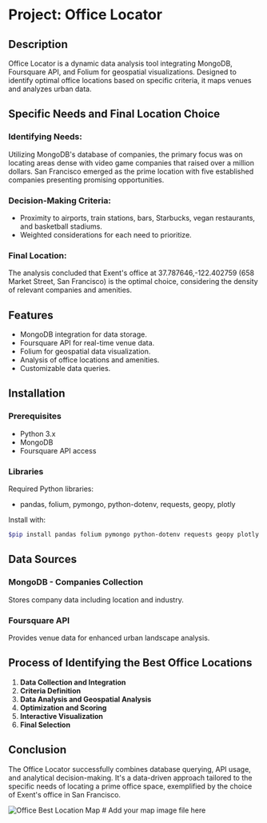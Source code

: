 # Project: Office Locator

## Description
Office Locator is a dynamic data analysis tool integrating MongoDB, Foursquare API, and Folium for geospatial visualizations. Designed to identify optimal office locations based on specific criteria, it maps venues and analyzes urban data.

## Specific Needs and Final Location Choice
### Identifying Needs:
Utilizing MongoDB's database of companies, the primary focus was on locating areas dense with video game companies that raised over a million dollars. San Francisco emerged as the prime location with five established companies presenting promising opportunities.

### Decision-Making Criteria:
- Proximity to airports, train stations, bars, Starbucks, vegan restaurants, and basketball stadiums.
- Weighted considerations for each need to prioritize.

### Final Location:
The analysis concluded that Exent's office at 37.787646,-122.402759 (658 Market Street, San Francisco) is the optimal choice, considering the density of relevant companies and amenities.

## Features
- MongoDB integration for data storage.
- Foursquare API for real-time venue data.
- Folium for geospatial data visualization.
- Analysis of office locations and amenities.
- Customizable data queries.

## Installation
### Prerequisites
- Python 3.x
- MongoDB
- Foursquare API access

### Libraries
Required Python libraries:
- pandas, folium, pymongo, python-dotenv, requests, geopy, plotly

Install with:
```bash
$pip install pandas folium pymongo python-dotenv requests geopy plotly
```

## Data Sources
### MongoDB - Companies Collection
Stores company data including location and industry.

### Foursquare API
Provides venue data for enhanced urban landscape analysis.

## Process of Identifying the Best Office Locations
1. **Data Collection and Integration**
2. **Criteria Definition**
3. **Data Analysis and Geospatial Analysis**
4. **Optimization and Scoring**
5. **Interactive Visualization**
6. **Final Selection**


## Conclusion
The Office Locator successfully combines database querying, API usage, and analytical decision-making. It's a data-driven approach tailored to the specific needs of locating a prime office space, exemplified by the choice of Exent's office in San Francisco.

![Office Best Location Map](office_best_location_map.png)  # Add your map image file here
